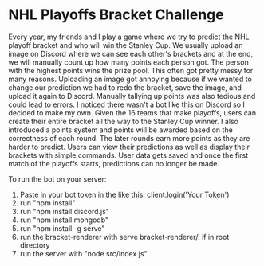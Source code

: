 # NHL Playoffs Bracket Challenge

Every year, my friends and I play a game where we try to predict the NHL playoff bracket and who will win the Stanley Cup. 
We usually upload an image on Discord where we can see each other's brackets and at the end, we will manually count up how many points each person got. 
The person with the highest points wins the prize pool. This often got pretty messy for many reasons. 
Uploading an image got annoying because if we wanted to change our prediction we had to redo the bracket, save the image, and upload it again to Discord. 
Manually tallying up points was also tedious and could lead to errors. I noticed there wasn't a bot like this on Discord so I decided to make my own. 
Given the 16 teams that make playoffs, users can create their entire bracket all the way to the Stanley Cup winner. 
I also introduced a points system and points will be awarded based on the correctness of each round. The later rounds earn more points as they are harder to predict. 
Users can view their predictions as well as display their brackets with simple commands. User data gets saved and once the first match of the playoffs starts, predictions can no longer be made.


To run the bot on your server:
1. Paste in your bot token in the like this: client.login('Your Token')
2. run "npm install" 
3. run "npm install discord.js"
4. run "npm install mongodb"
5. run "npm install -g serve"
6. run the bracket-renderer with serve bracket-renderer/. if in root directory
6. run the server with "node src/index.js"

